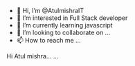 - 👋 Hi, I’m @AtulmishraIT
- 👀 I’m interested in Full Stack developer
- 🌱 I’m currently learning javascript
- 💞️ I’m looking to collaborate on ...
- 📫 How to reach me ...

<!---
AtulmishraIT/AtulmishraIT is a ✨ special ✨ repository because its `README.md` (this file) appears on your GitHub profile.
You can click the Preview link to take a look at your changes.
--->  Hi Atul mishra... ...
